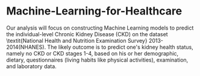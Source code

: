 # Machine-Learning-for-Healthcare
Our analysis will focus on constructing Machine Learning models to predict the individual-level Chronic Kidney Disease (CKD) on the dataset \textit{National Health and Nutrition Examination Survey} 2013-2014(NHANES). The likely outcome is to predict one's kidney health status, namely no CKD or CKD stages 1-4, based on his or her demographic, dietary, questionnaires (living habits like physical activities), examination, and laboratory data. 
